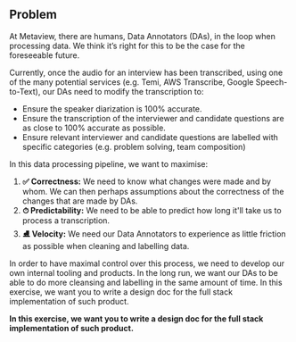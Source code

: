 ## Problem

At Metaview, there are humans, Data Annotators (DAs), in the loop when processing data. We think it’s right for this to be the case for the foreseeable future.

Currently, once the audio for an interview has been transcribed, using one of the many potential services (e.g. Temi, AWS Transcribe, Google Speech-to-Text), our DAs need to modify the transcription to:

- Ensure the speaker diarization is 100% accurate.
- Ensure the transcription of the interviewer and candidate questions are as close to 100% accurate as possible.
- Ensure relevant interviewer and candidate questions are labelled with specific categories (e.g. problem solving, team composition)

In this data processing pipeline, we want to maximise:

1. **✅ Correctness:** We need to know what changes were made and by whom. We can then perhaps assumptions about the correctness of the changes that are made by DAs.
2. **⏱ Predictability:** We need to be able to predict how long it'll take us to process a transcription.
3. **⛸ Velocity:** We need our Data Annotators to experience as little friction as possible when cleaning and labelling data.

In order to have maximal control over this process, we need to develop our own internal tooling and products. In the long run, we want our DAs to be able to do more cleansing and labelling in the same amount of time.
In this exercise, we want you to write a design doc for the full stack implementation of such product.

**In this exercise, we want you to write a design doc for the full stack implementation of such product.**